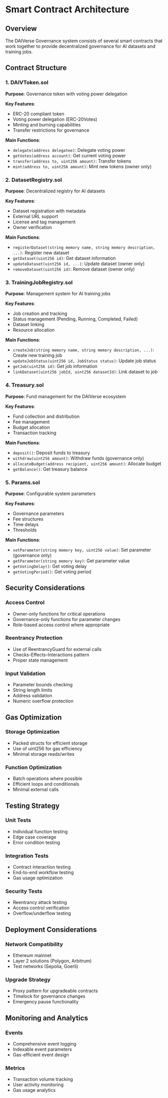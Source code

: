 # Smart Contract Architecture

## Overview

The DAIVerse Governance system consists of several smart contracts that work together to provide decentralized governance for AI datasets and training jobs.

## Contract Structure

### 1. DAIVToken.sol
**Purpose**: Governance token with voting power delegation

**Key Features**:
- ERC-20 compliant token
- Voting power delegation (ERC-20Votes)
- Minting and burning capabilities
- Transfer restrictions for governance

**Main Functions**:
- `delegate(address delegatee)`: Delegate voting power
- `getVotes(address account)`: Get current voting power
- `transfer(address to, uint256 amount)`: Transfer tokens
- `mint(address to, uint256 amount)`: Mint new tokens (owner only)

### 2. DatasetRegistry.sol
**Purpose**: Decentralized registry for AI datasets

**Key Features**:
- Dataset registration with metadata
- External URL support
- License and tag management
- Owner verification

**Main Functions**:
- `registerDataset(string memory name, string memory description, ...)`: Register new dataset
- `getDataset(uint256 id)`: Get dataset information
- `updateDataset(uint256 id, ...)`: Update dataset (owner only)
- `removeDataset(uint256 id)`: Remove dataset (owner only)

### 3. TrainingJobRegistry.sol
**Purpose**: Management system for AI training jobs

**Key Features**:
- Job creation and tracking
- Status management (Pending, Running, Completed, Failed)
- Dataset linking
- Resource allocation

**Main Functions**:
- `createJob(string memory name, string memory description, ...)`: Create new training job
- `updateJobStatus(uint256 id, JobStatus status)`: Update job status
- `getJob(uint256 id)`: Get job information
- `linkDataset(uint256 jobId, uint256 datasetId)`: Link dataset to job

### 4. Treasury.sol
**Purpose**: Fund management for the DAIVerse ecosystem

**Key Features**:
- Fund collection and distribution
- Fee management
- Budget allocation
- Transaction tracking

**Main Functions**:
- `deposit()`: Deposit funds to treasury
- `withdraw(uint256 amount)`: Withdraw funds (governance only)
- `allocateBudget(address recipient, uint256 amount)`: Allocate budget
- `getBalance()`: Get treasury balance

### 5. Params.sol
**Purpose**: Configurable system parameters

**Key Features**:
- Governance parameters
- Fee structures
- Time delays
- Thresholds

**Main Functions**:
- `setParameter(string memory key, uint256 value)`: Set parameter (governance only)
- `getParameter(string memory key)`: Get parameter value
- `getVotingDelay()`: Get voting delay
- `getVotingPeriod()`: Get voting period

## Security Considerations

### Access Control
- Owner-only functions for critical operations
- Governance-only functions for parameter changes
- Role-based access control where appropriate

### Reentrancy Protection
- Use of ReentrancyGuard for external calls
- Checks-Effects-Interactions pattern
- Proper state management

### Input Validation
- Parameter bounds checking
- String length limits
- Address validation
- Numeric overflow protection

## Gas Optimization

### Storage Optimization
- Packed structs for efficient storage
- Use of uint256 for gas efficiency
- Minimal storage reads/writes

### Function Optimization
- Batch operations where possible
- Efficient loops and conditionals
- Minimal external calls

## Testing Strategy

### Unit Tests
- Individual function testing
- Edge case coverage
- Error condition testing

### Integration Tests
- Contract interaction testing
- End-to-end workflow testing
- Gas usage optimization

### Security Tests
- Reentrancy attack testing
- Access control verification
- Overflow/underflow testing

## Deployment Considerations

### Network Compatibility
- Ethereum mainnet
- Layer 2 solutions (Polygon, Arbitrum)
- Test networks (Sepolia, Goerli)

### Upgrade Strategy
- Proxy pattern for upgradeable contracts
- Timelock for governance changes
- Emergency pause functionality

## Monitoring and Analytics

### Events
- Comprehensive event logging
- Indexable event parameters
- Gas-efficient event design

### Metrics
- Transaction volume tracking
- User activity monitoring
- Gas usage analytics
